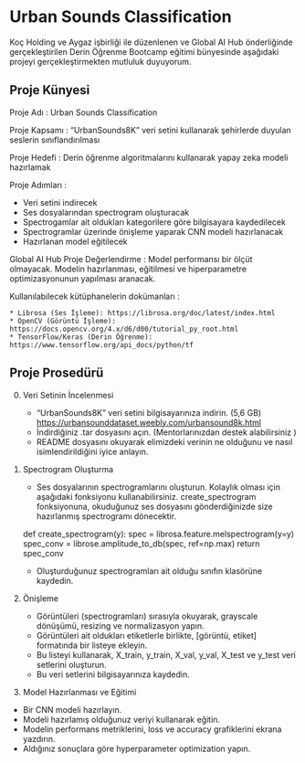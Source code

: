 # Urban Sounds Classification


Koç Holding ve Aygaz işbirliği ile düzenlenen ve Global AI Hub önderliğinde gerçekleştirilen Derin Öğrenme Bootcamp eğitimi bünyesinde aşağıdaki projeyi gerçekleştirmekten mutluluk duyuyorum. 


## Proje Künyesi

Proje Adı : Urban Sounds Classification

Proje Kapsamı : “UrbanSounds8K” veri setini kullanarak şehirlerde duyulan seslerin sınıflandırılması

Proje Hedefi : Derin öğrenme algoritmalarını kullanarak yapay zeka modeli hazırlamak

Proje Adımları : 

   * Veri setini indirecek
   * Ses dosyalarından spectrogram oluşturacak
   * Spectrogamlar ait oldukları kategorilere göre bilgisayara kaydedilecek
   * Spectrogramlar üzerinde önişleme yaparak CNN modeli hazırlanacak
   * Hazırlanan model eğitilecek

Global AI Hub Proje Değerlendirme : 
Model performansı bir ölçüt olmayacak. Modelin hazırlanması, eğitilmesi ve hiperparametre optimizasyonunun yapılması aranacak.


Kullanılabilecek kütüphanelerin dokümanları :

    * Librosa (Ses İşleme): https://librosa.org/doc/latest/index.html   
    * OpenCV (Görüntü İşleme): https://docs.opencv.org/4.x/d6/d00/tutorial_py_root.html
    * TensorFlow/Keras (Derin Öğrenme): https://www.tensorflow.org/api_docs/python/tf



## Proje Prosedürü

0. Veri Setinin İncelenmesi

   * “UrbanSounds8K” veri setini bilgisayarınıza indirin. (5,6 GB)    https://urbansounddataset.weebly.com/urbansound8k.html
   * İndirdiğiniz .tar dosyasını açın. (Mentorlarınızdan destek alabilirsiniz )
   * README dosyasını okuyarak elimizdeki verinin ne olduğunu ve nasıl isimlendirildiğini iyice anlayın.

1. Spectrogram Oluşturma

   * Ses dosyalarının spectrogramlarını oluşturun. Kolaylık olması için aşağıdaki fonksiyonu kullanabilirsiniz. create_spectrogram fonksiyonuna, okuduğunuz ses dosyasını gönderdiğinizde size hazırlanmış spectrogramı dönecektir.
    
    def create_spectrogram(y):
          spec = librosa.feature.melspectrogram(y=y)
          spec_conv = librose.amplitude_to_db(spec, ref=np.max)
          return spec_conv

   * Oluşturduğunuz spectrogramları ait olduğu sınıfın klasörüne kaydedin.

2. Önişleme

   *  Görüntüleri (spectrogramları) sırasıyla okuyarak, grayscale dönüşümü, resizing ve normalizasyon yapın.
   *  Görüntüleri ait oldukları etiketlerle birlikte, [görüntü, etiket] formatında bir listeye ekleyin.
   *  Bu listeyi kullanarak, X_train, y_train, X_val, y_val, X_test ve y_test veri setlerini oluşturun.
   *  Bu veri setlerini bilgisayarınıza kaydedin.

3. Model Hazırlanması ve Eğitimi

  *  Bir CNN modeli hazırlayın.
  *  Modeli hazırlamış olduğunuz veriyi kullanarak eğitin.
  *  Modelin performans metriklerini, loss ve accuracy grafiklerini ekrana yazdırın.
  *  Aldığınız sonuçlara göre hyperparameter optimization yapın.
